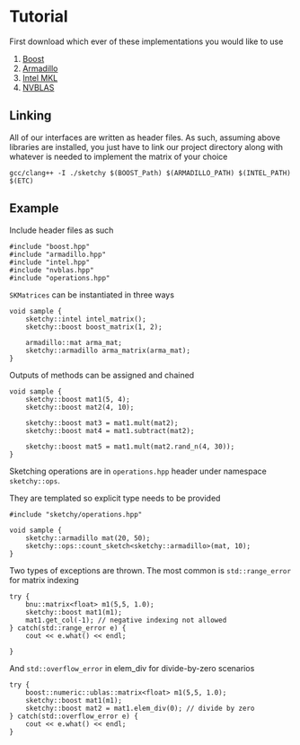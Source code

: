 # Tutorial
First download which ever of these implementations you would like to use 

1. [Boost](http://www.boost.org/doc/libs/1_60_0/libs/numeric/ublas/doc/)
2. [Armadillo](http://arma.sourceforge.net/docs.html)
3. [Intel MKL](https://software.intel.com/en-us/intel-mkl)
4. [NVBLAS](http://docs.nvidia.com/cuda/nvblas/)

## Linking
All of our interfaces are written as header files. As such, assuming
above libraries are installed, you just have to link our project directory 
along with whatever is needed to implement the matrix of your choice

```
gcc/clang++ -I ./sketchy $(BOOST_Path) $(ARMADILLO_PATH) $(INTEL_PATH) $(ETC)
```

## Example
Include header files as such

~~~{.c++}
#include "boost.hpp"
#include "armadillo.hpp"
#include "intel.hpp"
#include "nvblas.hpp"
#include "operations.hpp"
~~~

`SKMatrices` can be instantiated in three ways
~~~{.c++}
void sample {
    sketchy::intel intel_matrix();
    sketchy::boost boost_matrix(1, 2);

    armadillo::mat arma_mat;
    sketchy::armadillo arma_matrix(arma_mat);
}
~~~

Outputs of methods can be assigned and chained
~~~{.c++}
void sample {
    sketchy::boost mat1(5, 4);
    sketchy::boost mat2(4, 10);

    sketchy::boost mat3 = mat1.mult(mat2);
    sketchy::boost mat4 = mat1.subtract(mat2);

    sketchy::boost mat5 = mat1.mult(mat2.rand_n(4, 30));
}
~~~

Sketching operations are in `operations.hpp` header under namespace 
`sketchy::ops`. 

They are templated so explicit type needs to be provided

~~~{.c++}
#include "sketchy/operations.hpp"

void sample {
    sketchy::armadillo mat(20, 50);
    sketchy::ops::count_sketch<sketchy::armadillo>(mat, 10);
}
~~~

Two types of exceptions are thrown. The most common is `std::range_error` for matrix indexing
~~~{.c++}
try {
    bnu::matrix<float> m1(5,5, 1.0);
    sketchy::boost mat1(m1);
    mat1.get_col(-1); // negative indexing not allowed
} catch(std::range_error e) {
    cout << e.what() << endl;

}
~~~

And `std::overflow_error` in elem_div for divide-by-zero scenarios
~~~{.c++}
try {
    boost::numeric::ublas::matrix<float> m1(5,5, 1.0);
    sketchy::boost mat1(m1);
    sketchy::boost mat2 = mat1.elem_div(0); // divide by zero
} catch(std::overflow_error e) {
    cout << e.what() << endl; 
}
~~~